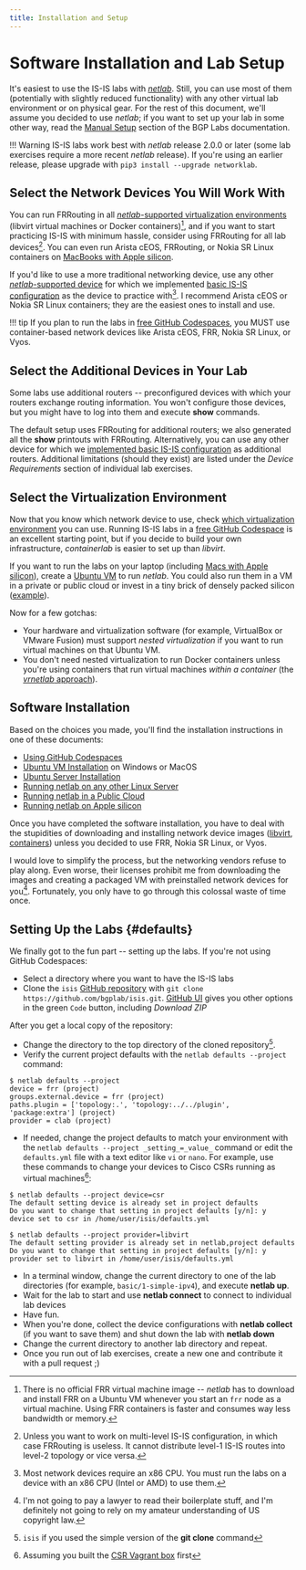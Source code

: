 ```yaml
---
title: Installation and Setup
---
```

# Software Installation and Lab Setup

It's easiest to use the IS-IS labs with _[netlab](https://netlab.tools/)_. Still, you can use most of them (potentially with slightly reduced functionality) with any other virtual lab environment or on physical gear. For the rest of this document, we'll assume you decided to use _netlab_; if you want to set up your lab in some other way, read the [Manual Setup](https://bgplabs.net/external/) section of the BGP Labs documentation.

!!! Warning
    IS-IS labs work best with _netlab_ release 2.0.0 or later (some lab exercises require a more recent _netlab_ release). If you're using an earlier release, please upgrade with `pip3 install --upgrade networklab`.

## Select the Network Devices You Will Work With

You can run FRRouting in all [_netlab_-supported virtualization environments](https://netlab.tools/providers/) (libvirt virtual machines or Docker containers)[^CSF], and if you want to start practicing IS-IS with minimum hassle, consider using FRRouting for all lab devices[^ML]. You can even run Arista cEOS, FRRouting, or Nokia SR Linux containers on [MacBooks with Apple silicon](https://blog.ipspace.net/2024/03/netlab-bgp-apple-silicon.html).

[^CSF]: There is no official FRR virtual machine image -- _netlab_ has to download and install FRR on a Ubuntu VM whenever you start an `frr` node as a virtual machine. Using FRR containers is faster and consumes way less bandwidth or memory.

[^ML]: Unless you want to work on multi-level IS-IS configuration, in which case FRRouting is useless. It cannot distribute level-1 IS-IS routes into level-2 topology or vice versa.

If you'd like to use a more traditional networking device, use any other [_netlab_-supported device](https://netlab.tools/platforms/) for which we implemented [basic IS-IS configuration](https://netlab.tools/module/isis/#platform-support) as the device to practice with[^x86]. I recommend Arista cEOS or Nokia SR Linux containers; they are the easiest ones to install and use.

!!! tip
    If you plan to run the labs in [free GitHub Codespaces](4-codespaces.md), you MUST use container-based network devices like Arista cEOS, FRR, Nokia SR Linux, or Vyos.

[^x86]: Most network devices require an x86 CPU. You must run the labs on a device with an x86 CPU (Intel or AMD) to use them.

## Select the Additional Devices in Your Lab

Some labs use additional routers -- preconfigured devices with which your routers exchange routing information. You won't configure those devices, but you might have to log into them and execute **show** commands.

The default setup uses FRRouting for additional routers; we also generated all the **show** printouts with FRRouting. Alternatively, you can use any other device for which we [implemented basic IS-IS configuration](https://netlab.tools/module/isis/#platform-support) as additional routers. Additional limitations (should they exist) are listed under the *Device Requirements* section of individual lab exercises.

## Select the Virtualization Environment

Now that you know which network device to use, check [which virtualization environment](https://netlab.tools/platforms/#supported-virtualization-providers) you can use. Running IS-IS labs in a [free GitHub Codespace](4-codespaces.md) is an excellent starting point, but if you decide to build your own infrastructure, _containerlab_ is easier to set up than _libvirt_.

If you want to run the labs on your laptop (including [Macs with Apple silicon](https://blog.ipspace.net/2024/03/netlab-bgp-apple-silicon/)), create a [Ubuntu VM](https://netlab.tools/install/ubuntu-vm/) to run _netlab_. You could also run them in a VM in a private or public cloud or invest in a tiny brick of densely packed silicon ([example](https://www.minisforum.com/)).

Now for a few gotchas:

* Your hardware and virtualization software (for example, VirtualBox or VMware Fusion) must support _nested virtualization_ if you want to run virtual machines on that Ubuntu VM.
* You don't need nested virtualization to run Docker containers unless you're using containers that run virtual machines _within a container_ (the [*vrnetlab* approach](https://netlab.tools/labs/clab/#using-vrnetlab-containers)).

## Software Installation

Based on the choices you made, you'll find the installation instructions in one of these documents:

* [Using GitHub Codespaces](4-codespaces.md)
* [Ubuntu VM Installation](https://netlab.tools/install/ubuntu-vm/) on Windows or MacOS
* [Ubuntu Server Installation](https://netlab.tools/install/ubuntu/)
* [Running netlab on any other Linux Server](https://netlab.tools/install/linux/)
* [Running netlab in a Public Cloud](https://netlab.tools/install/cloud/)
* [Running netlab on Apple silicon](https://blog.ipspace.net/2024/03/netlab-bgp-apple-silicon.html)

Once you have completed the software installation, you have to deal with the stupidities of downloading and installing network device images ([libvirt](https://netlab.tools/labs/libvirt/#vagrant-boxes), [containers](https://netlab.tools/labs/clab/#container-images)) unless you decided to use FRR, Nokia SR Linux, or Vyos.

I would love to simplify the process, but the networking vendors refuse to play along. Even worse, their licenses prohibit me from downloading the images and creating a packaged VM with preinstalled network devices for you[^NPAL]. Fortunately, you only have to go through this colossal waste of time once.

[^NPAL]: I'm not going to pay a lawyer to read their boilerplate stuff, and I'm definitely not going to rely on my amateur understanding of US copyright law.

## Setting Up the Labs {#defaults}

We finally got to the fun part -- setting up the labs. If you're not using GitHub Codespaces:

* Select a directory where you want to have the IS-IS labs
* Clone the `isis` [GitHub repository](https://github.com/bgplab/isis) with `git clone https://github.com/bgplab/isis.git`. [GitHub UI](https://github.com/bgplab/isis) gives you other options in the green `Code` button, including _Download ZIP_

After you get a local copy of the repository:

* Change the directory to the top directory of the cloned repository[^BLB].
* Verify the current project defaults with the `netlab defaults --project` command:

```
$ netlab defaults --project
device = frr (project)
groups.external.device = frr (project)
paths.plugin = ['topology:.', 'topology:../../plugin', 'package:extra'] (project)
provider = clab (project)
```

[^BLB]: `isis` if you used the simple version of the **git clone** command

* If needed, change the project defaults to match your environment with the `netlab defaults --project _setting_=_value_` command or edit the `defaults.yml` file with a text editor like `vi` or `nano`. For example, use these commands to change your devices to Cisco CSRs running as virtual machines[^CSR]:

```shell
$ netlab defaults --project device=csr
The default setting device is already set in project defaults
Do you want to change that setting in project defaults [y/n]: y
device set to csr in /home/user/isis/defaults.yml

$ netlab defaults --project provider=libvirt
The default setting provider is already set in netlab,project defaults
Do you want to change that setting in project defaults [y/n]: y
provider set to libvirt in /home/user/isis/defaults.yml
```

[^CSR]: Assuming you built the [CSR Vagrant box](https://netlab.tools/labs/csr/) first

* In a terminal window, change the current directory to one of the lab directories (for example, `basic/1-simple-ipv4`), and execute **netlab up**.
* Wait for the lab to start and use **netlab connect** to connect to individual lab devices
* Have fun.
* When you're done, collect the device configurations with **netlab collect** (if you want to save them) and shut down the lab with **netlab down**
* Change the current directory to another lab directory and repeat.
* Once you run out of lab exercises, create a new one and contribute it with a pull request ;)
